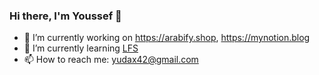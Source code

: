 ### Hi there, I'm Youssef 👋

- 🔭 I’m currently working on https://arabify.shop, https://mynotion.blog
- 🌱 I’m currently learning [LFS](https://www.linuxfromscratch.org/)
- 📫 How to reach me: yudax42@gmail.com

